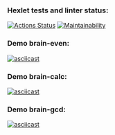### Hexlet tests and linter status:
[![Actions Status](https://github.com/256sha9gag/fullstack-javascript-project-lvl1/workflows/hexlet-check/badge.svg)](https://github.com/256sha9gag/fullstack-javascript-project-lvl1/actions)
[![Maintainability](https://api.codeclimate.com/v1/badges/838ad1aff0f72273e48d/maintainability)](https://codeclimate.com/github/256sha9gag/fullstack-javascript-project-lvl1/maintainability)
### Demo brain-even:
[![asciicast](https://asciinema.org/a/510986.svg)](https://asciinema.org/a/510986)
### Demo brain-calc:
[![asciicast](https://asciinema.org/a/511520.svg)](https://asciinema.org/a/511520)
### Demo brain-gcd:
[![asciicast](https://asciinema.org/a/511633.svg)](https://asciinema.org/a/511633)